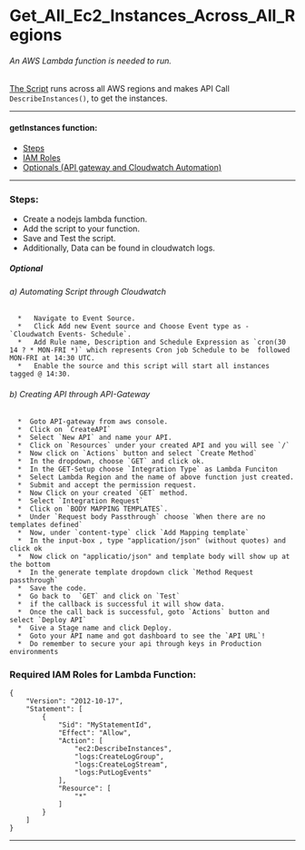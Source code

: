 # Get_All_Ec2_Instances_Across_All_Regions

###### An AWS Lambda function is needed to run.
[The Script](https://github.com/jparasha/Get_All_Ec2_Instances_Across_All_Regions/blob/master/getInstances.js) runs across all AWS regions and makes API Call       `DescribeInstances()`, to get the instances.

_______________________________________________________________________________________________________________________________________
#### getInstances function:
  -  [Steps](https://github.com/jparasha/Get_All_Ec2_Instances_Across_All_Regions/tree/master#steps)  
  -  [IAM Roles](https://github.com/jparasha/Get_All_Ec2_Instances_Across_All_Regions/tree/master#required-iam-roles-for-lambda-function)
  -  [Optionals (API gateway and Cloudwatch Automation)](https://github.com/jparasha/Get_All_Ec2_Instances_Across_All_Regions/tree/master#optional)

_______________________________________________________________________________________________________________________________________
  
### Steps:
     
*   Create a nodejs lambda function.
*   Add the script to your function.
*   Save and Test the script.
*   Additionally, Data can be found in cloudwatch logs.

##### Optional
  ###### a) Automating Script through Cloudwatch
      *   Navigate to Event Source.
      *   Click Add new Event source and Choose Event type as - `Cloudwatch Events- Schedule`.
      *   Add Rule name, Description and Schedule Expression as `cron(30 14 ? * MON-FRI *)` which represents Cron job Schedule to be  followed MON-FRI at 14:30 UTC.
      *   Enable the source and this script will start all instances tagged @ 14:30.
  ###### b) Creating API through API-Gateway
      *  Goto API-gateway from aws console.
      *  Click on `CreateAPI`
      *  Select `New API` and name your API.
      *  Click on `Resources` under your created API and you will see `/`
      *  Now click on `Actions` button and select `Create Method`
      *  In the dropdown, choose `GET` and click ok.
      *  In the GET-Setup choose `Integration Type` as Lambda Funciton
      *  Select Lambda Region and the name of above function just created.
      *  Submit and accept the permission request.
      *  Now Click on your created `GET` method.
      *  Select `Integration Request`
      *  Click on `BODY MAPPING TEMPLATES`.
      *  Under `Request body Passthrough` choose `When there are no templates defined`
      *  Now, under `content-type` click `Add Mapping template`
      *  In the input-box , type "application/json" (without quotes) and click ok
      *  Now click on "applicatio/json" and template body will show up at the bottom
      *  In the generate template dropdown click `Method Request passthrough`
      *  Save the code.
      *  Go back to  `GET` and click on `Test` 
      *  if the callback is successful it will show data.
      *  Once the call back is successful, goto `Actions` button and select `Deploy API`
      *  Give a Stage name and click Deploy.
      *  Goto your API name and got dashboard to see the `API URL`!
      *  Do remember to secure your api through keys in Production environments


### Required IAM Roles for Lambda Function:
```
{
    "Version": "2012-10-17",
    "Statement": [
        {
            "Sid": "MyStatementId",
            "Effect": "Allow",
            "Action": [
                "ec2:DescribeInstances",                
                "logs:CreateLogGroup",
                "logs:CreateLogStream",
                "logs:PutLogEvents"
            ],
            "Resource": [
                "*"
            ]
        }
    ]
}
```
_______________________________________________________________________________________________________________________________________
